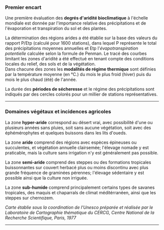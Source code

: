 ### Premier encart 

Une première évaluation des **degrés d'aridité bioclimatique** à l'échelle mondiale est donnée par l'importance relative des précipitations et de l'évaporation et transpiration du sol et des plantes. </br>

La détermination des régions arides a été établie sur la base des valeurs du rapport P/Etp (calculé pour 1600 stations), dans lequel P représente le total des précipitations moyennes annuelles et Etp l'*évapotranspiration potentielle* calculée selon la formule de Penman. Le tracé des courbes limitant les zones d'aridité a été effectué en tenant compte des conditions locales du relief, des sols et de la végétation. </br>
Dans chacune des zones les **modalités de régime thermique** sont définies par la température moyenne (en °C.) du mois le plus froid (hiver) puis du mois le plus chaud (été) de l'année. </br>

La durée des **périodes de sécheresse** et le régime des précipitations sont indiqués par des cercles colorés pour un millier de stations représentatives. 

--- 

### Domaines végétaux et incidences agricoles

La zone **hyper-aride** correspond au désert vrai, avec possibilité d'une ou plusieurs années sans pluies, soit sans aucune végétation, soit avec des éphémérophytes et quelques buissons dans les lits d'oueds. </br>

La zone **aride** comprend des régions avec espèces épineuses ou succulentes, et végétation annuelle clairsemée; l'élevage nomade y est praticable, mais la culture sans irrigation n'y est généralement pas possible. </br>

La zone **semi-aride** comprend des steppes ou des formations tropicales buissonnantes sur couvert herbacé plus ou moins discontinu avec plus grande fréquence de graminées pérennes; l'élevage sédentaire y est possible ainsi que la culture non irriguée. </br>

La zone **sub-humide** comprend principalement certains types de savanes tropicales, des maquis et chaparrals de climat méditérranéen, ainsi que les steppes sur chernozem. </br>

*Carte établie sous la coordination de l'Unesco préparée et réalisée par le Laboratoire de Cartographie thématique du CERCG, Centre National de la Recherche Scientifique, Paris, 1977*

--- 


